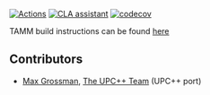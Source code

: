 [![Actions](https://github.com/NWChemEx-Project/TAMM/workflows/TAMM_CI/badge.svg)](https://github.com/NWChemEx-Project/TAMM)
[![CLA assistant](https://cla-assistant.io/readme/badge/NWChemEx-Project/TAMM)](https://cla-assistant.io/NWChemEx-Project/TAMM)
[![codecov](https://codecov.io/gh/NWChemEx-Project/TAMM/branch/main/graph/badge.svg?token=rlCvgnawKX)](https://codecov.io/gh/NWChemEx-Project/TAMM)

TAMM build instructions can be found [here](docs/install.md)


## Contributors

* [Max Grossman](https://github.com/agrippa), [The UPC++ Team](https://bitbucket.org/berkeleylab/upcxx/wiki/Home) (UPC++ port)
